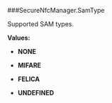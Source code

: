 ###SecureNfcManager.SamType

Supported SAM types.

**Values:**

* **NONE**

* **MIFARE**

* **FELICA**

* **UNDEFINED**

